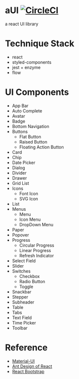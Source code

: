 # aUI [![CircleCI](https://circleci.com/gh/arthur791004/aUI.svg?style=svg)](https://circleci.com/gh/arthur791004/aUI)
a react UI library

# Technique Stack
- react
- styled-components
- jest + enzyme
- flow

# UI Components
- App Bar
- Auto Complete
- Avatar
- Badge
- Bottom Navigation
- Buttons
  - Flat Button
  - Raised Button
  - Floating Action Button
- Card
- Chip
- Date Picker
- Dialog
- Divider
- Drawer
- Grid List
- Icons
  - Font Icon
  - SVG Icon
- List
- Menus
  - Menu
  - Icon Menu
  - DropDown Menu
- Paper
- Popover
- Progress
  - Circular Progress
  - Linear Progress
  - Refresh Indicator
- Select Field
- Slider
- Switches
  - Checkbox
  - Radio Button
  - Toggle
- Snackbar
- Stepper
- Subheader
- Table
- Tabs
- Text Field
- Time Picker
- Toolbar

# Reference
- [Material-UI](http://www.material-ui.com)
- [Ant Design of React](https://ant.design/docs/react/introduce)
- [React Bootstrap](https://react-bootstrap.github.io/)
